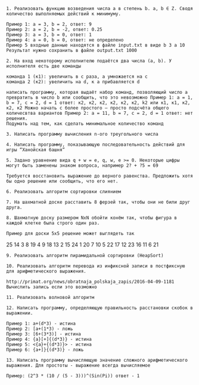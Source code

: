     1. Реализовать функцию возведения числа а в степень b. a, b ∈ Z. Сводя количество выполняемых действий к минимуму.

    Пример 1: а = 3, b = 2, ответ: 9
    Пример 2: а = 2, b = -2, ответ: 0.25
    Пример 3: а = 3, b = 0, ответ: 1
    Пример 4: а = 0, b = 0, ответ: не определено
    Пример 5 входные данные находятся в файле input.txt в виде b 3 a 10 Результат нужно сохранить в файле output.txt 1000

    2. На вход некоторому исполнителю подаётся два числа (a, b). У исполнителя есть две команды

    команда 1 (к1): увеличить в с раза, а умножается на c
    команда 2 (к2): увеличить на d, к a прибавляется d

    написать программу, которая выдаёт набор команд, позволяющий число a превратить в число b или сообщить, что это невозможно Пример 1: а = 1, b = 7, c = 2, d = 1 ответ: к2, к2, к2, к2, к2, к2, k2 или к1, к1, к2, к2, к2 Можно начать с более простого – просто подсчёта общего количесвтва вариантов Пример 2: а = 11, b = 7, c = 2, d = 1 ответ: нет решения.
    Подумать над тем, как сделать минимальное количество команд

    3. Написать программу вычисления n-ого треугольного числа

    4. Написать программу, показывающую последовательность действий для игры “Ханойская башня”

    5. Задано уравнение вида q + w = e, q, w, e >= 0. Некоторые цифры могут быть заменены знаком вопроса, например 2? + ?5 = 69

    Требуется восстановить выражение до верного равенства. Предложить хотя бы одно решение или сообщить, что его нет.

    6. Реализовать алгоритм сортировки слиянием

    7. На шахматной доске расставить 8 ферзей так, чтобы они не били друг друга.

    8. Шахматную доску размером NxN обойти конём так, чтобы фигура в каждой клетке была строго один раз.

    Пример для доски 5х5 решение может выглядеть так

25 	14 	3 	8 	19
4 	9 	18 	13 	2
15 	24 	1 	20 	7
10 	5 	22 	17 	12
23 	16 	11 	6 	21

    9. Реализовать алгоритм пирамидальной сортировки (HeapSort)

    10. Реализовать алгоритм перевода из инфиксной записи в постфиксную для арифметического выражения.

    http://primat.org/news/obratnaja_polskaja_zapis/2016-04-09-1181
    Вычислить запись если это возможно

    11. Реализовать волновой алгоритм

    12. Написать программу, определяющую правильность расстановки скобок в выражении.

    Пример 1: a+(d*3) - истина
    Пример 2: [a+(1*3) - ложь
    Пример 3: [6+(3*3)] - истина
    Пример 4: {a}[+]{(d*3)} - истина
    Пример 5: <{a}+{(d*3)}> - истина
    Пример 6: {a+]}{(d*3)} - ложь

    13. Написать программу вычисляющую значение сложного арифметического выражения. Для простоты - выражение всегда вычисляемое

    Пример: (2^3 * (10 / (5 - 3)))^(Sin(Pi)) ответ - 1
